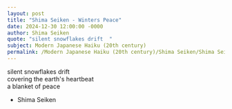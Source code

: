 ```yaml
---
layout: post
title: "Shima Seiken - Winters Peace"
date: 2024-12-30 12:00:00 -0000
author: Shima Seiken
quote: "silent snowflakes drift  "
subject: Modern Japanese Haiku (20th century)
permalink: /Modern Japanese Haiku (20th century)/Shima Seiken/Shima Seiken - Winters Peace
---
```


silent snowflakes drift  
covering the earth's heartbeat  
a blanket of peace  



- Shima Seiken
